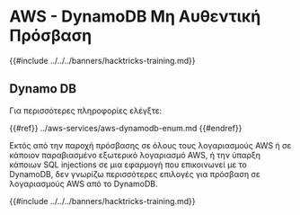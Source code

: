 # AWS - DynamoDB Μη Αυθεντική Πρόσβαση

{{#include ../../../banners/hacktricks-training.md}}

## Dynamo DB

Για περισσότερες πληροφορίες ελέγξτε:

{{#ref}}
../aws-services/aws-dynamodb-enum.md
{{#endref}}

Εκτός από την παροχή πρόσβασης σε όλους τους λογαριασμούς AWS ή σε κάποιον παραβιασμένο εξωτερικό λογαριασμό AWS, ή την ύπαρξη κάποιων SQL injections σε μια εφαρμογή που επικοινωνεί με το DynamoDB, δεν γνωρίζω περισσότερες επιλογές για πρόσβαση σε λογαριασμούς AWS από το DynamoDB.

{{#include ../../../banners/hacktricks-training.md}}
